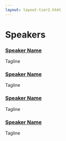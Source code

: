 ```yaml
---
layout: layout-tier2.html
---
```

<div class="container section speakers">
  <h1 class="section-header">Speakers</h1>
  <div class="row">
    <div class="speaker-container">
      <a href="speaker-name.html"><div class="speaker-img paul-rayner">
      </div></a>
      <h3><a class="speaker-name" href="speaker-name.html">Speaker Name</a></h3>
      <p class="speaker-details">Tagline</p>
    </div>
    <div class="speaker-container">
      <a href="speaker-name.html"><div class="speaker-img paul-rayner">
      </div></a>
      <h3><a class="speaker-name" href="speaker-name.html">Speaker Name</a></h3>
      <p class="speaker-details">Tagline</p>
    </div>
    <div class="speaker-container">
      <a href="speaker-name.html"><div class="speaker-img paul-rayner">
      </div></a>
      <h3><a class="speaker-name" href="speaker-name.html">Speaker Name</a></h3>
      <p class="speaker-details">Tagline</p>
    </div>
    <div class="speaker-container">
      <a href="speaker-name.html"><div class="speaker-img paul-rayner">
      </div></a>
      <h3><a class="speaker-name" href="speaker-name.html">Speaker Name</a></h3>
      <p class="speaker-details">Tagline</p>
    </div>
  </div>
</div>
